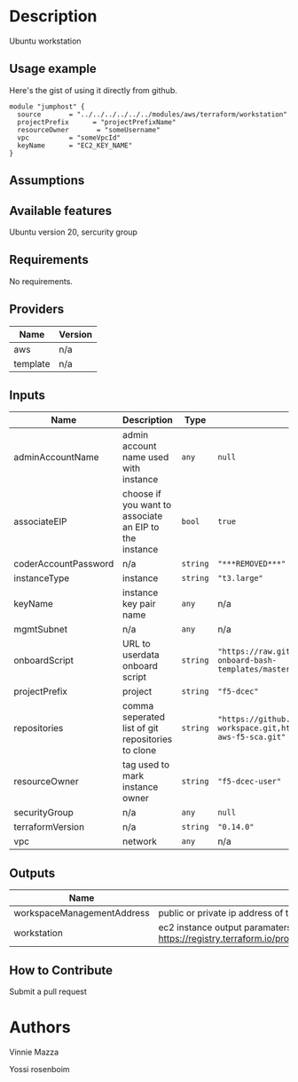 # Description
Ubuntu workstation
## Usage example

Here's the gist of using it directly from github.

```hcl
module "jumphost" {
  source       = "../../../../../../modules/aws/terraform/workstation"
  projectPrefix      = "projectPrefixName"
  resourceOwner       = "someUsername"
  vpc          = "someVpcId"
  keyName      = "EC2_KEY_NAME"
}
```

## Assumptions

## Available features

Ubuntu version 20, sercurity group
## Requirements

No requirements.

## Providers

| Name | Version |
|------|---------|
| aws | n/a |
| template | n/a |

## Inputs

| Name | Description | Type | Default | Required |
|------|-------------|------|---------|:--------:|
| adminAccountName | admin account name used with instance | `any` | `null` | no |
| associateEIP | choose if you want to associate an EIP to the instance | `bool` | `true` | no |
| coderAccountPassword | n/a | `string` | `"***REMOVED***"` | no |
| instanceType | instance | `string` | `"t3.large"` | no |
| keyName | instance key pair name | `any` | n/a | yes |
| mgmtSubnet | n/a | `any` | n/a | yes |
| onboardScript | URL to userdata onboard script | `string` | `"https://raw.githubusercontent.com/vinnie357/workspace-onboard-bash-templates/master/terraform/aws/sca/onboard.sh"` | no |
| projectPrefix | project | `string` | `"f5-dcec"` | no |
| repositories | comma seperated list of git repositories to clone | `string` | `"https://github.com/vinnie357/aws-tf-workspace.git,https://github.com/f5devcentral/terraform-aws-f5-sca.git"` | no |
| resourceOwner | tag used to mark instance owner | `string` | `"f5-dcec-user"` | no |
| securityGroup | n/a | `any` | `null` | no |
| terraformVersion | n/a | `string` | `"0.14.0"` | no |
| vpc | network | `any` | n/a | yes |

## Outputs

| Name | Description |
|------|-------------|
| workspaceManagementAddress | public or private ip address of the instance |
| workstation | ec2 instance output paramaters as documented here: https://registry.terraform.io/providers/hashicorp/aws/latest/docs/resources/instance |
<!-- END OF PRE-COMMIT-TERRAFORM DOCS HOOK -->

## How to Contribute

Submit a pull request

# Authors
Vinnie Mazza

Yossi rosenboim
